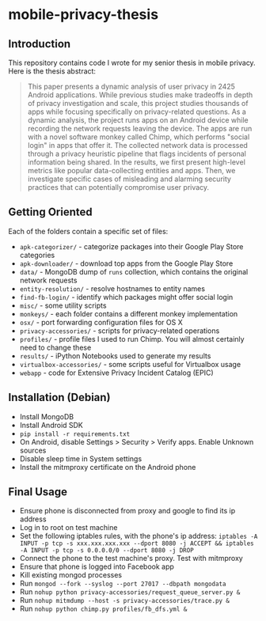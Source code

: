 
mobile-privacy-thesis
=====================

Introduction
---
This repository contains code I wrote for my senior thesis in mobile privacy. Here is the thesis abstract:

> This paper presents a dynamic analysis of user privacy in 2425 Android applications. While previous studies make tradeoffs in depth of privacy investigation and scale, this project studies thousands of apps while focusing specifically on privacy-related questions. As a dynamic analysis, the project runs apps on an Android device while recording the network requests leaving the device. The apps are run with a novel software monkey called Chimp, which performs "social login" in apps that offer it. The collected network data is processed through a privacy heuristic pipeline that flags incidents of personal information being shared. In the results, we first present high-level metrics like popular data-collecting entities and apps. Then, we investigate specific cases of misleading and alarming security practices that can potentially compromise user privacy.

Getting Oriented
---
Each of the folders contain a specific set of files:
- `apk-categorizer/` - categorize packages into their Google Play Store categories
- `apk-downloader/` - download top apps from the Google Play Store
- `data/` - MongoDB dump of `runs` collection, which contains the original network requests
- `entity-resolution/` - resolve hostnames to entity names
- `find-fb-login/` - identify which packages might offer social login
- `misc/` - some utility scripts
- `monkeys/` - each folder contains a different monkey implementation
- `osx/` - port forwarding configuration files for OS X
- `privacy-accessories/` - scripts for privacy-related operations
- `profiles/` - profile files I used to run Chimp. You will almost certainly need to change these
- `results/` - iPython Notebooks used to generate my results
- `virtualbox-accessories/` - some scripts useful for Virtualbox usage
- `webapp` - code for Extensive Privacy Incident Catalog (EPIC)

Installation (Debian)
---
- Install MongoDB
- Install Android SDK
- `pip install -r requirements.txt`
- On Android, disable Settings > Security > Verify apps. Enable Unknown sources
- Disable sleep time in System settings
- Install the mitmproxy certificate on the Android phone

Final Usage
---
- Ensure phone is disconnected from proxy and google to find its ip address
- Log in to root on test machine
- Set the following iptables rules, with the phone's ip address: `iptables -A INPUT -p tcp -s xxx.xxx.xxx.xxx --dport 8080 -j ACCEPT && iptables -A INPUT -p tcp -s 0.0.0.0/0 --dport 8080 -j DROP`
- Connect the phone to the test machine's proxy. Test with mitmproxy
- Ensure that phone is logged into Facebook app
- Kill existing mongod processes
- Run `mongod --fork --syslog --port 27017 --dbpath mongodata`
- Run `nohup python privacy-accessories/request_queue_server.py &`
- Run `nohup mitmdump --host -s privacy-accessories/trace.py &`
- Run `nohup python chimp.py profiles/fb_dfs.yml &`

